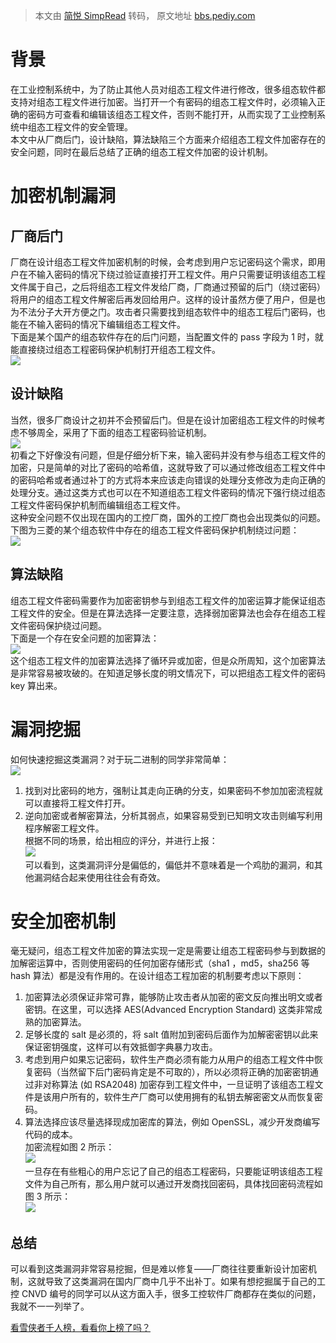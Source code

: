> 本文由 [简悦 SimpRead](http://ksria.com/simpread/) 转码， 原文地址 [bbs.pediy.com](https://bbs.pediy.com/thread-265815.htm)

背景
==

在工业控制系统中，为了防止其他人员对组态工程文件进行修改，很多组态软件都支持对组态工程文件进行加密。当打开一个有密码的组态工程文件时，必须输入正确的密码方可查看和编辑该组态工程文件，否则不能打开，从而实现了工业控制系统中组态工程文件的安全管理。  
本文中从厂商后门，设计缺陷，算法缺陷三个方面来介绍组态工程文件加密存在的安全问题，同时在最后总结了正确的组态工程文件加密的设计机制。

加密机制漏洞
======

厂商后门
----

厂商在设计组态工程文件加密机制的时候，会考虑到用户忘记密码这个需求，即用户在不输入密码的情况下绕过验证直接打开工程文件。用户只需要证明该组态工程文件属于自己，之后将组态工程文件发给厂商，厂商通过预留的后门（绕过密码）将用户的组态工程文件解密后再发回给用户。这样的设计虽然方便了用户，但是也为不法分子大开方便之门。攻击者只需要找到组态软件中的组态工程后门密码，也能在不输入密码的情况下编辑组态工程文件。  
下面是某个国产的组态软件存在的后门问题，当配置文件的 pass 字段为 1 时，就能直接绕过组态工程密码保护机制打开组态工程文件。  
![](https://bbs.pediy.com/upload/attach/202102/651413_TJHKRJ8UHCYCFUF.png)

设计缺陷
----

当然，很多厂商设计之初并不会预留后门。但是在设计加密组态工程文件的时候考虑不够周全，采用了下面的组态工程密码验证机制。  
![](https://bbs.pediy.com/upload/attach/202102/651413_WHPVUSX2KS2EVV9.png)  
初看之下好像没有问题，但是仔细分析下来，输入密码并没有参与组态工程文件的加密，只是简单的对比了密码的哈希值，这就导致了可以通过修改组态工程文件中的密码哈希或者通过补丁的方式将本来应该走向错误的处理分支修改为走向正确的处理分支。通过这类方式也可以在不知道组态工程文件密码的情况下强行绕过组态工程文件密码保护机制而编辑组态工程文件。  
这种安全问题不仅出现在国内的工控厂商，国外的工控厂商也会出现类似的问题。下图为三菱的某个组态软件中存在的组态工程文件密码保护机制绕过问题：  
![](https://bbs.pediy.com/upload/attach/202102/651413_U29C3VZGH2YZ299.png)

算法缺陷
----

组态工程文件密码需要作为加密密钥参与到组态工程文件的加密运算才能保证组态工程文件的安全。但是在算法选择一定要注意，选择弱加密算法也会存在组态工程文件密码保护绕过问题。  
下面是一个存在安全问题的加密算法：  
![](https://bbs.pediy.com/upload/attach/202102/651413_MXEFMUC9QSR35GG.png)  
这个组态工程文件的加密算法选择了循环异或加密，但是众所周知，这个加密算法是非常容易被攻破的。在知道足够长度的明文情况下，可以把组态工程文件的密码 key 算出来。

漏洞挖掘
====

如何快速挖掘这类漏洞？对于玩二进制的同学非常简单：  
![](https://bbs.pediy.com/upload/attach/202102/651413_RPZZUZSCNN4GQD3.png)

1.  找到对比密码的地方，强制让其走向正确的分支，如果密码不参加加密流程就可以直接将工程文件打开。
2.  逆向加密或者解密算法，分析其弱点，如果容易受到已知明文攻击则编写利用程序解密工程文件。  
    根据不同的场景，给出相应的评分，并进行上报：  
    ![](https://bbs.pediy.com/upload/attach/202102/651413_EW7FMMQ44JDVUPM.png)  
    可以看到，这类漏洞评分是偏低的，偏低并不意味着是一个鸡肋的漏洞，和其他漏洞结合起来使用往往会有奇效。

安全加密机制
======

毫无疑问，组态工程文件加密的算法实现一定是需要让组态工程密码参与到数据的加解密运算中，否则使用密码的任何加密存储形式（sha1 ，md5，sha256 等 hash 算法）都是没有作用的。在设计组态工程加密的机制要考虑以下原则：

1.  加密算法必须保证非常可靠，能够防止攻击者从加密的密文反向推出明文或者密钥。在这里，可以选择 AES(Advanced Encryption Standard) 这类非常成熟的加密算法。
2.  足够长度的 salt 是必须的，将 salt 值附加到密码后面作为加解密密钥以此来保证密钥强度，这样可以有效抵御字典暴力攻击。
3.  考虑到用户如果忘记密码，软件生产商必须有能力从用户的组态工程文件中恢复密码（当然留下后门密码肯定是不可取的），所以必须将正确的加密密钥通过非对称算法 (如 RSA2048) 加密存到工程文件中，一旦证明了该组态工程文件是该用户所有的，软件生产厂商可以使用拥有的私钥去解密密文从而恢复密码。
4.  算法选择应该尽量选择现成加密库的算法，例如 OpenSSL，减少开发商编写代码的成本。  
    加密流程如图 2 所示：  
    ![](https://bbs.pediy.com/upload/attach/202102/651413_89C4396DMFA53RR.png)  
    一旦存在有些粗心的用户忘记了自己的组态工程密码，只要能证明该组态工程文件为自己所有，那么用户就可以通过开发商找回密码，具体找回密码流程如图 3 所示：  
    ![](https://bbs.pediy.com/upload/attach/202102/651413_EWVCUSCY4EYDJXT.png)

总结
--

可以看到这类漏洞非常容易挖掘，但是难以修复——厂商往往要重新设计加密机制，这就导致了这类漏洞在国内厂商中几乎不出补丁。如果有想挖掘属于自己的工控 CNVD 编号的同学可以从这方面入手，很多工控软件厂商都存在类似的问题，我就不一一列举了。

[看雪侠者千人榜，看看你上榜了吗？](https://www.kanxue.com/rank-2.htm)